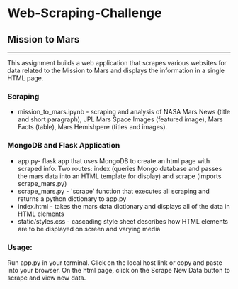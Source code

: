 # Web-Scraping-Challenge

## Mission to Mars
***

This assignment builds a web application that scrapes various websites for data related to the Mission to Mars and displays the information in a single HTML page.

### Scraping
* mission_to_mars.ipynb - scraping and analysis of NASA Mars News (title and short paragraph), JPL Mars Space Images (featured image), Mars Facts (table), Mars Hemishpere (titles and images).

### MongoDB and Flask Application
* app.py- flask app that uses MongoDB to create an html page with scraped info. Two routes: index (queries Mongo database and passes the mars data into an HTML template for display) and scrape (imports scrape_mars.py)
* scrape_mars.py - 'scrape' function that executes all scraping and returns a python dictionary to app.py
* index.html - takes the mars data dictionary and displays all of the data in  HTML elements
* static/styles.css - cascading style sheet describes how HTML elements are to be displayed on screen and varying media

### Usage:

Run app.py in your terminal.  Click on the local host link or copy and paste into your browser.  On the html page, click on the Scrape New Data button to scrape and view new data.